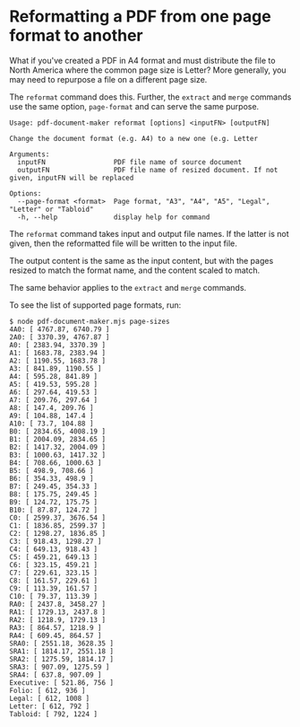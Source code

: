 # Reformatting a PDF from one page format to another

What if you've created a PDF in A4 format and must distribute the file to North America where the common page size is Letter?  More generally, you may need to repurpose a file on a different page size.

The `reformat` command does this.  Further, the `extract` and `merge` commands use the same option, `page-format` and can serve the same purpose.

```
Usage: pdf-document-maker reformat [options] <inputFN> [outputFN]

Change the document format (e.g. A4) to a new one (e.g. Letter

Arguments:
  inputFN                 PDF file name of source document
  outputFN                PDF file name of resized document. If not given, inputFN will be replaced

Options:
  --page-format <format>  Page format, "A3", "A4", "A5", "Legal", "Letter" or "Tabloid"
  -h, --help              display help for command
```

The `reformat` command takes input and output file names.  If the latter is not given, then the reformatted file will be written to the input file.

The output content is the same as the input content, but with the pages resized to match the format name, and the content scaled to match.

The same behavior applies to the `extract` and `merge` commands.

To see the list of supported page formats, run:

```shell
$ node pdf-document-maker.mjs page-sizes
4A0: [ 4767.87, 6740.79 ]
2A0: [ 3370.39, 4767.87 ]
A0: [ 2383.94, 3370.39 ]
A1: [ 1683.78, 2383.94 ]
A2: [ 1190.55, 1683.78 ]
A3: [ 841.89, 1190.55 ]
A4: [ 595.28, 841.89 ]
A5: [ 419.53, 595.28 ]
A6: [ 297.64, 419.53 ]
A7: [ 209.76, 297.64 ]
A8: [ 147.4, 209.76 ]
A9: [ 104.88, 147.4 ]
A10: [ 73.7, 104.88 ]
B0: [ 2834.65, 4008.19 ]
B1: [ 2004.09, 2834.65 ]
B2: [ 1417.32, 2004.09 ]
B3: [ 1000.63, 1417.32 ]
B4: [ 708.66, 1000.63 ]
B5: [ 498.9, 708.66 ]
B6: [ 354.33, 498.9 ]
B7: [ 249.45, 354.33 ]
B8: [ 175.75, 249.45 ]
B9: [ 124.72, 175.75 ]
B10: [ 87.87, 124.72 ]
C0: [ 2599.37, 3676.54 ]
C1: [ 1836.85, 2599.37 ]
C2: [ 1298.27, 1836.85 ]
C3: [ 918.43, 1298.27 ]
C4: [ 649.13, 918.43 ]
C5: [ 459.21, 649.13 ]
C6: [ 323.15, 459.21 ]
C7: [ 229.61, 323.15 ]
C8: [ 161.57, 229.61 ]
C9: [ 113.39, 161.57 ]
C10: [ 79.37, 113.39 ]
RA0: [ 2437.8, 3458.27 ]
RA1: [ 1729.13, 2437.8 ]
RA2: [ 1218.9, 1729.13 ]
RA3: [ 864.57, 1218.9 ]
RA4: [ 609.45, 864.57 ]
SRA0: [ 2551.18, 3628.35 ]
SRA1: [ 1814.17, 2551.18 ]
SRA2: [ 1275.59, 1814.17 ]
SRA3: [ 907.09, 1275.59 ]
SRA4: [ 637.8, 907.09 ]
Executive: [ 521.86, 756 ]
Folio: [ 612, 936 ]
Legal: [ 612, 1008 ]
Letter: [ 612, 792 ]
Tabloid: [ 792, 1224 ]
```